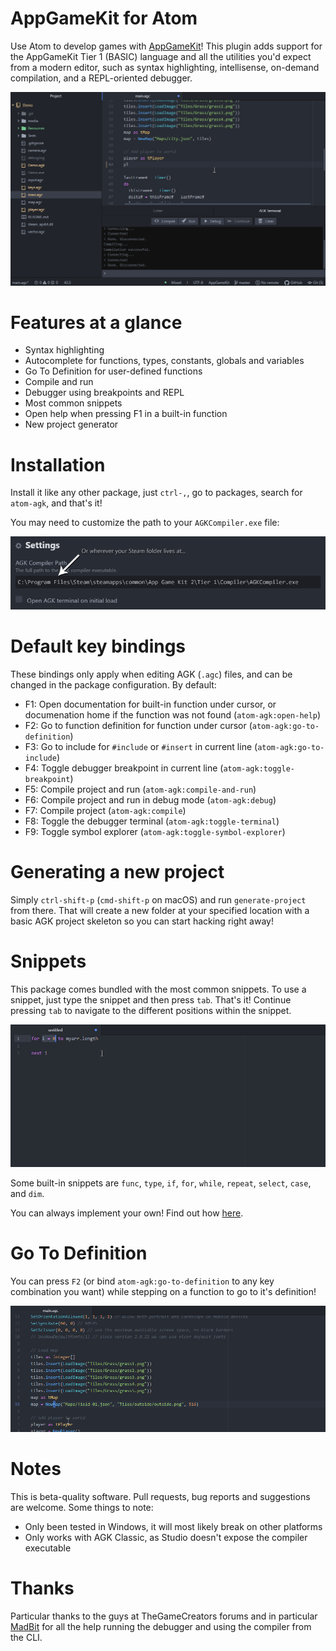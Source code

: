 # AppGameKit for Atom
Use Atom to develop games with [AppGameKit](https://www.appgamekit.com/)!
This plugin adds support for the AppGameKit Tier 1 (BASIC) language and all the
utilities you'd expect from a modern editor, such as syntax highlighting,
intellisense, on-demand compilation, and a REPL-oriented debugger.

![Demo GIF](img/demo.gif)

# Features at a glance
* Syntax highlighting
* Autocomplete for functions, types, constants, globals and variables
* Go To Definition for user-defined functions
* Compile and run
* Debugger using breakpoints and REPL
* Most common snippets
* Open help when pressing F1 in a built-in function
* New project generator

# Installation
Install it like any other package, just `ctrl-,`, go to packages, search for
`atom-agk`, and that's it!

You may need to customize the path to your `AGKCompiler.exe` file:

![Settings window](img/setting.png)

# Default key bindings
These bindings only apply when editing AGK (`.agc`) files, and can be changed in
the package configuration. By default:

* F1: Open documentation for built-in function under cursor, or documenation home if the function was not found (`atom-agk:open-help`)
* F2: Go to function definition for function under cursor (`atom-agk:go-to-definition`)
* F3: Go to include for `#include` or `#insert` in current line (`atom-agk:go-to-include`)
* F4: Toggle debugger breakpoint in current line (`atom-agk:toggle-breakpoint`)
* F5: Compile project and run (`atom-agk:compile-and-run`)
* F6: Compile project and run in debug mode (`atom-agk:debug`)
* F7: Compile project (`atom-agk:compile`)
* F8: Toggle the debugger terminal (`atom-agk:toggle-terminal`)
* F9: Toggle symbol explorer (`atom-agk:toggle-symbol-explorer`)

# Generating a new project
Simply `ctrl-shift-p` (`cmd-shift-p` on macOS) and run `generate-project` from
there. That will create a new folder at your specified location with a basic AGK
project skeleton so you can start hacking right away!

# Snippets
This package comes bundled with the most common snippets. To use a snippet, just
type the snippet and then press `tab`. That's it! Continue pressing `tab` to
navigate to the different positions within the snippet.

![Snippets GIF](img/snippets.gif)

Some built-in snippets are `func`, `type`, `if`, `for`, `while`, `repeat`,
`select`, `case`, and `dim`.

You can always implement your own! Find out how
[here](https://flight-manual.atom.io/using-atom/sections/snippets/).

# Go To Definition
You can press `F2` (or bind `atom-agk:go-to-definition` to any key combination
you want) while stepping on a function to go to it's definition!

![Go To Definition GIF](img/go-to-definition.gif)

# Notes
This is beta-quality software. Pull requests, bug reports and suggestions are
welcome. Some things to note:

* Only been tested in Windows, it will most likely break on other platforms
* Only works with AGK Classic, as Studio doesn't expose the compiler executable

# Thanks
Particular thanks to the guys at TheGameCreators forums and in particular
[MadBit](https://forum.thegamecreators.com/user/16e3dff53459a69a78e8c26031783c78)
for all the help running the debugger and using the compiler from the CLI.
